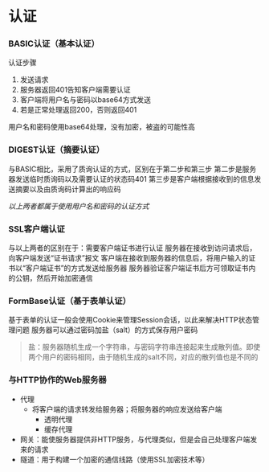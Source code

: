 # 认证
### BASIC认证（基本认证）
认证步骤
1.	发送请求
2.	服务器返回401告知客户端需要认证
3.	客户端将用户名与密码以base64方式发送
4.	若是正常处理返回200，否则返回401

用户名和密码使用base64处理，没有加密，被盗的可能性高


### DIGEST认证（摘要认证）

与BASIC相比，采用了质询认证的方式，区别在于第二步和第三步
第二步是服务器发送临时质询码以及需要认证的状态码401
第三步是客户端根据接收到的信息发送摘要以及由质询码计算出的响应码

*以上两者都属于使用用户名和密码的认证方式*

### SSL客户端认证

与以上两者的区别在于：需要客户端证书进行认证
服务器在接收到访问请求后，向客户端发送“证书请求”报文
客户端在接收到服务器的信息后，将用户输入的证书以“客户端证书”的方式发送给服务器
服务器验证客户端证书后方可领取证书内的公钥，然后开始加密通信

### FormBase认证（基于表单认证）

基于表单的认证一般会使用Cookie来管理Session会话，以此来解决HTTP状态管理问题
服务器可以通过密码加盐（salt）的方式保存用户密码
>盐：服务器随机生成一个字符串，与密码字符串连接起来生成散列值。即使两个用户的密码相同，由于随机生成的salt不同，对应的散列值也是不同的

### 与HTTP协作的Web服务器
*	代理
	*	将客户端的请求转发给服务器；将服务器的响应发送给客户端
		*	透明代理
		*	缓存代理
*	网关：能使服务器提供非HTTP服务，与代理类似，但是会自己处理客户端发来的请求
*	隧道：用于构建一个加密的通信线路（使用SSL加密技术等）	